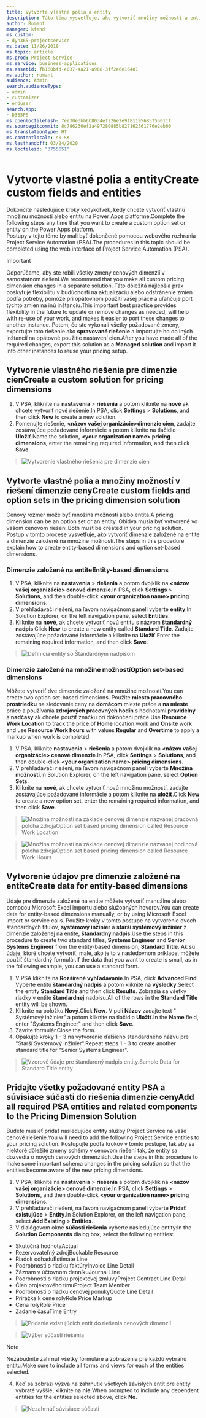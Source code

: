 ```yaml
---
title: Vytvorte vlastné polia a entity
description: Táto téma vysvetľuje, ako vytvoriť množiny možností a entity vo vlastnom riešení v platforme Power Apps.
author: Rumant
manager: kfend
ms.custom:
- dyn365-projectservice
ms.date: 11/26/2018
ms.topic: article
ms.prod: Project Service
ms.service: business-applications
ms.assetid: fb160bfd-e037-4a21-a968-3ff2e6e16481
ms.author: rumant
audience: Admin
search.audienceType:
- admin
- customizer
- enduser
search.app:
- D365PS
ms.openlocfilehash: 7ee30e3bb6b8034ef226e2e9181195685355011f
ms.sourcegitcommit: 8c786230ef2a497280885b827162561776e2eb00
ms.translationtype: HT
ms.contentlocale: sk-SK
ms.lasthandoff: 03/24/2020
ms.locfileid: "3755651"
---
```

# <a name="create-custom-fields-and-entities"></a><span data-ttu-id="5907d-103">Vytvorte vlastné polia a entity</span><span class="sxs-lookup"><span data-stu-id="5907d-103">Create custom fields and entities</span></span> 

<span data-ttu-id="5907d-104">Dokončite nasledujúce kroky kedykoľvek, kedy chcete vytvoriť vlastnú množinu možností alebo entitu na Power Apps platforme.</span><span class="sxs-lookup"><span data-stu-id="5907d-104">Complete the following steps any time that you want to create a custom option set or entity on the Power Apps platform.</span></span>  
<span data-ttu-id="5907d-105">Postupy v tejto téme by mali byť dokončené pomocou webového rozhrania Project Service Automation (PSA).</span><span class="sxs-lookup"><span data-stu-id="5907d-105">The procedures in this topic should be completed using the web interface of Project Service Automation (PSA).</span></span>

> [!IMPORTANT]
> <span data-ttu-id="5907d-106">Odporúčame, aby ste robili všetky zmeny cenových dimenzií v samostatnom riešení.</span><span class="sxs-lookup"><span data-stu-id="5907d-106">We recommend that you make all custom pricing dimension changes in a separate solution.</span></span> <span data-ttu-id="5907d-107">Táto dôležitá najlepšia prax poskytuje flexibilitu v budúcnosti na aktualizáciu alebo odstránenie zmien podľa potreby, pomôže pri opätovnom použití vašej práce a uľahčuje port týchto zmien na inú inštanciu.</span><span class="sxs-lookup"><span data-stu-id="5907d-107">This important best practice provides flexibility in the future to update or remove changes as needed, will help with re-use of your work, and makes it easier to port these changes to another instance.</span></span> <span data-ttu-id="5907d-108">Potom, čo ste vykonali všetky požadované zmeny, exportujte toto riešenie ako **spravované riešenie** a importujte ho do iných inštancií na opätovné použitie nastavení cien.</span><span class="sxs-lookup"><span data-stu-id="5907d-108">After you have made all of the required changes, export this solution as a **Managed solution** and import it into other instances to reuse your pricing setup.</span></span>


## <a name="create-a-custom-solution-for-pricing-dimensions"></a><span data-ttu-id="5907d-109">Vytvorenie vlastného riešenia pre dimenzie cien</span><span class="sxs-lookup"><span data-stu-id="5907d-109">Create a custom solution for pricing dimensions</span></span>
1. <span data-ttu-id="5907d-110">V PSA, kliknite na **nastavenia** > **riešenia** a potom kliknite na **nové** ak chcete vytvoriť nové riešenie.</span><span class="sxs-lookup"><span data-stu-id="5907d-110">In PSA, click **Settings** > **Solutions**, and then click **New** to create a new solution.</span></span> 
2. <span data-ttu-id="5907d-111">Pomenujte riešenie, **\<názov vašej organizácie>dimenzie cien**, zadajte zostávajúce požadované informácie a potom kliknite na tlačidlo **Uložiť**.</span><span class="sxs-lookup"><span data-stu-id="5907d-111">Name the solution, **\<your organization name> pricing dimensions**, enter the remaining required information, and then click **Save**.</span></span>

> ![Vytvorenie vlastného riešenia pre dimenzie cien](media/Creation-of-custom-pricing-dimension-solution.PNG)
  
## <a name="create-custom-fields-and-option-sets-in-the-pricing-dimension-solution"></a><span data-ttu-id="5907d-113">Vytvorte vlastné polia a množiny možností v riešení dimenzie ceny</span><span class="sxs-lookup"><span data-stu-id="5907d-113">Create custom fields and option sets in the pricing dimension solution</span></span>

<span data-ttu-id="5907d-114">Cenový rozmer môže byť množina možností alebo entita.</span><span class="sxs-lookup"><span data-stu-id="5907d-114">A pricing dimension can be an option set or an entity.</span></span> <span data-ttu-id="5907d-115">Obidva musia byť vytvorené vo vašom cenovom riešení.</span><span class="sxs-lookup"><span data-stu-id="5907d-115">Both must be created in your pricing solution.</span></span> <span data-ttu-id="5907d-116">Postup v tomto procese vysvetľuje, ako vytvoriť dimenzie založené na entite a dimenzie založené na množine možností.</span><span class="sxs-lookup"><span data-stu-id="5907d-116">The steps in this procedure explain how to create entity-based dimensions and option set-based dimensions.</span></span>

### <a name="entity-based-dimensions"></a><span data-ttu-id="5907d-117">Dimenzie založené na entite</span><span class="sxs-lookup"><span data-stu-id="5907d-117">Entity-based dimensions</span></span>

1. <span data-ttu-id="5907d-118">V PSA, kliknite na **nastavenia** > **riešenia** a potom dvojklik na **\<názov vašej organizácie> cenové dimenzie**.</span><span class="sxs-lookup"><span data-stu-id="5907d-118">In PSA, click **Settings** > **Solutions**, and then double-click **\<your organization name> pricing dimensions**.</span></span>
2. <span data-ttu-id="5907d-119">V prehľadávači riešení, na ľavom navigačnom paneli vyberte **entity**.</span><span class="sxs-lookup"><span data-stu-id="5907d-119">In Solution Explorer, on the left navigation pane, select **Entities**.</span></span>
3. <span data-ttu-id="5907d-120">Kliknite na **nové**, ak chcete vytvoriť novú entitu s názvom **štandardný nadpis**.</span><span class="sxs-lookup"><span data-stu-id="5907d-120">Click **New** to create a new entity called **Standard Title**.</span></span> <span data-ttu-id="5907d-121">Zadajte zostávajúce požadované informácie a kliknite na **Uložiť**.</span><span class="sxs-lookup"><span data-stu-id="5907d-121">Enter the remaining required information, and then click **Save**.</span></span>

> ![Definícia entity so Štandardným nadpisom](media/Standard-Title-entity-definition.png)


### <a name="option-set-based-dimensions"></a><span data-ttu-id="5907d-123">Dimenzie založené na množine možností</span><span class="sxs-lookup"><span data-stu-id="5907d-123">Option set-based dimensions</span></span> 
<span data-ttu-id="5907d-124">Môžete vytvoriť dve dimenzie založené na množine možností.</span><span class="sxs-lookup"><span data-stu-id="5907d-124">You can create two option set-based dimensions.</span></span> <span data-ttu-id="5907d-125">Použite **miesto pracovného prostriedku** na sledovanie ceny na **domácom** mieste práce a **na mieste** práce a používania **zdrojových pracovných hodín** s hodnotami **pravidelný** a **nadčasy** ak chcete použiť značku pri dokončení práce.</span><span class="sxs-lookup"><span data-stu-id="5907d-125">Use **Resource Work Location** to track the price of **Home** location work and **Onsite** work and use **Resource Work hours** with values **Regular** and **Overtime** to apply a markup when work is completed.</span></span>


1. <span data-ttu-id="5907d-126">V PSA, kliknite **nastavenia** > **riešenia** a potom dvojklik na **\<názov vašej organizácie> cenové dimenzie**.</span><span class="sxs-lookup"><span data-stu-id="5907d-126">In PSA, click **Settings** > **Solutions**, and then double-click  **\<your organization name> pricing dimensions**.</span></span> 
2. <span data-ttu-id="5907d-127">V prehľadávači riešení, na ľavom navigačnom paneli vyberte **Množina možností**.</span><span class="sxs-lookup"><span data-stu-id="5907d-127">In Solution Explorer, on the left navigation pane, select  **Option Sets**.</span></span> 
3. <span data-ttu-id="5907d-128">Kliknite na **nové**, ak chcete vytvoriť novú množinu možností, zadajte zostávajúce požadované informácie a potom kliknite na **uložiť**.</span><span class="sxs-lookup"><span data-stu-id="5907d-128">Click **New** to create a new option set, enter the remaining required information, and then click **Save**.</span></span>

> ![<span data-ttu-id="5907d-129">Množina možností na základe cenovej dimenzie nazvanej pracovná poloha zdroja</span><span class="sxs-lookup"><span data-stu-id="5907d-129">Option set based pricing dimension called Resource Work Location</span></span> ](media/Option-set-PD-called-Resource-Work-Location.png)

> ![<span data-ttu-id="5907d-130">Množina možností na základe cenovej dimenzie nazvanej hodinová poloha zdroja</span><span class="sxs-lookup"><span data-stu-id="5907d-130">Option set based pricing dimension called Resource Work Hours</span></span> ](media/Option-set-PD-called-Resource-Work-Hours.PNG)


## <a name="create-data-for-entity-based-dimensions"></a><span data-ttu-id="5907d-131">Vytvorenie údajov pre dimenzie založené na entite</span><span class="sxs-lookup"><span data-stu-id="5907d-131">Create data for entity-based dimensions</span></span>

<span data-ttu-id="5907d-132">Údaje pre dimenzie založené na entite môžete vytvoriť manuálne alebo pomocou Microsoft Excel importu alebo služobných hovorov.</span><span class="sxs-lookup"><span data-stu-id="5907d-132">You can create data for entity-based dimensions manually, or by using Microsoft Excel import or service calls.</span></span> <span data-ttu-id="5907d-133">Použite kroky v tomto postupe na vytvorenie dvoch štandardných titulov, **systémový inžinier** a **starší systémový inžinier** z dimenzie založenej na entite, **štandardný nadpis**.</span><span class="sxs-lookup"><span data-stu-id="5907d-133">Use the steps in this procedure to create two standard titles, **Systems Engineer** and **Senior Systems Engineer** from the entity-based dimension, **Standard Title**.</span></span> <span data-ttu-id="5907d-134">Ak sú údaje, ktoré chcete vytvoriť, malé, ako je to v nasledovnom príklade, môžete použiť štandardný formulár.</span><span class="sxs-lookup"><span data-stu-id="5907d-134">If the data that you want to create is small, as in the following example, you can use a standard form.</span></span>

1. <span data-ttu-id="5907d-135">V PSA kliknite na **Rozšírené vyhľadávanie**.</span><span class="sxs-lookup"><span data-stu-id="5907d-135">In PSA, click **Advanced Find**.</span></span> <span data-ttu-id="5907d-136">Vyberte entitu **štandardný nadpis** a potom kliknite na **výsledky**.</span><span class="sxs-lookup"><span data-stu-id="5907d-136">Select the entity **Standard Title** and then click **Results**.</span></span> <span data-ttu-id="5907d-137">Zobrazia sa všetky riadky v entite **štandardnej** nadpisu.</span><span class="sxs-lookup"><span data-stu-id="5907d-137">All of the rows in the **Standard Title** entity will be shown.</span></span>
2. <span data-ttu-id="5907d-138">Kliknite na položku **Nový**.</span><span class="sxs-lookup"><span data-stu-id="5907d-138">Click **New**.</span></span> <span data-ttu-id="5907d-139">V poli **Názov** zadajte text " Systémový inžinier" a potom kliknite na tlačidlo **Uložiť**.</span><span class="sxs-lookup"><span data-stu-id="5907d-139">In the **Name** field, enter "Systems Engineer" and then click **Save**.</span></span>
3. <span data-ttu-id="5907d-140">Zavrite formulár.</span><span class="sxs-lookup"><span data-stu-id="5907d-140">Close the form.</span></span> 
4. <span data-ttu-id="5907d-141">Opakujte kroky 1 - 3 na vytvorenie ďalšieho štandardného názvu pre "Starší Systémový inžinier".</span><span class="sxs-lookup"><span data-stu-id="5907d-141">Repeat steps 1 - 3 to create another standard title for "Senior Systems Engineer".</span></span>

> ![<span data-ttu-id="5907d-142">Vzorové údaje pre štandardný nadpis entity.</span><span class="sxs-lookup"><span data-stu-id="5907d-142">Sample Data for Standard Title entity</span></span> ](media/ST-data.png)

## <a name="add-all-required-psa-entities-and-related-components-to-the-pricing-dimension-solution"></a><span data-ttu-id="5907d-143">Pridajte všetky požadované entity PSA a súvisiace súčasti do riešenia dimenzie ceny</span><span class="sxs-lookup"><span data-stu-id="5907d-143">Add all required PSA entities and related components to the Pricing Dimension Solution</span></span>
<span data-ttu-id="5907d-144">Budete musieť pridať nasledujúce entity služby Project Service na vaše cenové riešenie.</span><span class="sxs-lookup"><span data-stu-id="5907d-144">You will need to add the following Project Service entities to your pricing solution.</span></span> <span data-ttu-id="5907d-145">Postupujte podľa krokov v tomto postupe, tak aby sa niektoré dôležité zmeny schémy v cenovom riešení tak, že entity sa dozvedia o nových cenových dimenziách.</span><span class="sxs-lookup"><span data-stu-id="5907d-145">Use the steps in this procedure to make some important schema changes in the pricing solution so that the entities become aware of the new pricing dimensions.</span></span>

1. <span data-ttu-id="5907d-146">V PSA, kliknite na **nastavenia** > **riešenia** a potom dvojklik na **\<názov vašej organizácie> cenové dimenzie**.</span><span class="sxs-lookup"><span data-stu-id="5907d-146">In PSA, click **Settings** > **Solutions**, and then double-click **\<your organization name> pricing dimensions**.</span></span> 
2. <span data-ttu-id="5907d-147">V prehľadávači riešení, na ľavom navigačnom paneli vyberte **Pridať existujúce** > **Entity**.</span><span class="sxs-lookup"><span data-stu-id="5907d-147">In Solution Explorer, on the left navigation pane, select **Add Existing** > **Entities**.</span></span>
3. <span data-ttu-id="5907d-148">V dialógovom okne **súčasti riešenia** vyberte nasledujúce entity:</span><span class="sxs-lookup"><span data-stu-id="5907d-148">In the **Solution Components** dialog box, select the following entities:</span></span>

- <span data-ttu-id="5907d-149">Skutočná hodnota</span><span class="sxs-lookup"><span data-stu-id="5907d-149">Actual</span></span>
- <span data-ttu-id="5907d-150">Rezervovateľný zdroj</span><span class="sxs-lookup"><span data-stu-id="5907d-150">Bookable Resource</span></span>
- <span data-ttu-id="5907d-151">Riadok odhadu</span><span class="sxs-lookup"><span data-stu-id="5907d-151">Estimate Line</span></span>
- <span data-ttu-id="5907d-152">Podrobnosti o riadku faktúry</span><span class="sxs-lookup"><span data-stu-id="5907d-152">Invoice Line Detail</span></span>
- <span data-ttu-id="5907d-153">Záznam v účtovnom denníku</span><span class="sxs-lookup"><span data-stu-id="5907d-153">Journal Line</span></span>
- <span data-ttu-id="5907d-154">Podrobnosti o riadku projektovej zmluvy</span><span class="sxs-lookup"><span data-stu-id="5907d-154">Project Contract Line Detail</span></span>
- <span data-ttu-id="5907d-155">Člen projektového tímu</span><span class="sxs-lookup"><span data-stu-id="5907d-155">Project Team Member</span></span>
- <span data-ttu-id="5907d-156">Podrobnosti o riadku cenovej ponuky</span><span class="sxs-lookup"><span data-stu-id="5907d-156">Quote Line Detail</span></span>
- <span data-ttu-id="5907d-157">Prirážka k cene roly</span><span class="sxs-lookup"><span data-stu-id="5907d-157">Role Price Markup</span></span>
- <span data-ttu-id="5907d-158">Cena roly</span><span class="sxs-lookup"><span data-stu-id="5907d-158">Role Price</span></span> 
- <span data-ttu-id="5907d-159">Zadanie času</span><span class="sxs-lookup"><span data-stu-id="5907d-159">Time Entry</span></span> 

> ![Pridanie existujúcich entít do riešenia cenových dimenzií](media/Existing-entities-to-PD-solution.png)

> ![Výber súčastí riešenia](media/Dimension-Components.png)

> [!NOTE]
> <span data-ttu-id="5907d-162">Nezabudnite zahrnúť všetky formuláre a zobrazenia pre každú vybranú entitu.</span><span class="sxs-lookup"><span data-stu-id="5907d-162">Make sure to include all forms and views for each of the entities selected.</span></span>

4. <span data-ttu-id="5907d-163">Keď sa zobrazí výzva na zahrnutie všetkých závislých entít pre entity vybraté vyššie, kliknite na **nie**.</span><span class="sxs-lookup"><span data-stu-id="5907d-163">When prompted to include any dependent entities for the entities selected above, click **No**.</span></span>

> ![Nezahrnúť súvisiace súčasti](media/Do-not-include-required.png)


